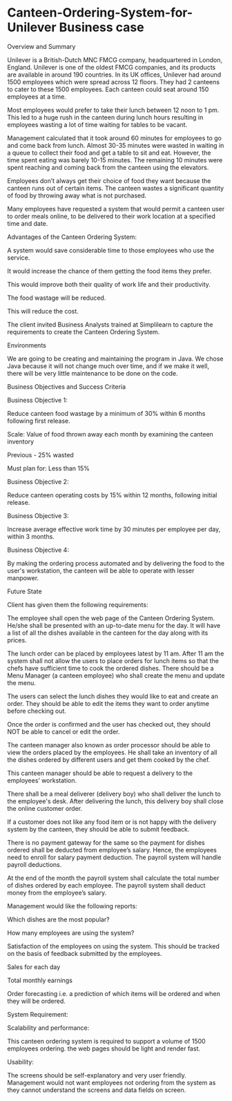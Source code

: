 # Canteen-Ordering-System-for-Unilever Business case

Overview and Summary

Unilever is a British-Dutch MNC FMCG company, headquartered in London, England. Unilever is one of the oldest FMCG companies, and its products are available in around 190 countries. In its UK offices, Unilever had around 1500 employees which were spread across 12 floors. They had 2 canteens to cater to these 1500 employees. Each canteen could seat around 150 employees at a time. 

Most employees would prefer to take their lunch between 12 noon to 1 pm. This led to a huge rush in the canteen during lunch hours resulting in employees wasting a lot of time waiting for tables to be vacant. 

Management calculated that it took around 60 minutes for employees to go and come back from lunch. Almost 30-35 minutes were wasted in waiting in a queue to collect their food and get a table to sit and eat. However, the time spent eating was barely 10-15 minutes. The remaining 10 minutes were spent reaching and coming back from the canteen using the elevators. 

Employees don’t always get their choice of food they want because the canteen runs out of certain items. The canteen wastes a significant quantity of food by throwing away what is not purchased.

Many employees have requested a system that would permit a canteen user to order meals online, to be delivered to their work location at a specified time and date.

Advantages of the Canteen Ordering System:

A system would save considerable time to those employees who use the service.

It would increase the chance of them getting the food items they prefer.

This would improve both their quality of work life and their productivity.

The food wastage will be reduced.

This will reduce the cost.

 

The client invited Business Analysts trained at Simplilearn to capture the requirements to create the Canteen Ordering System. 

 

Environments

We are going to be creating and maintaining the program in Java. We chose Java because it will not change much over time, and if we make it well, there will be very little maintenance to be done on the code. 

 
Business Objectives and Success Criteria

Business Objective 1:

Reduce canteen food wastage by a minimum of 30% within 6 months following first release.

Scale: Value of food thrown away each month by examining the canteen inventory 

Previous - 25% wasted

Must plan for: Less than 15%

Business Objective 2:

Reduce canteen operating costs by 15% within 12 months, following initial release.

Business Objective 3:

Increase average effective work time by 30 minutes per employee per day, within 3 months.

Business Objective 4:

By making the ordering process automated and by delivering the food to the user's workstation, the canteen will be able to operate with lesser manpower.

Future State

 

Client has given them the following requirements:

 

The employee shall open the web page of the Canteen Ordering System. He/she shall be presented with an up-to-date menu for the day. It will have a list of all the dishes available in the canteen for the day along with its prices. 

The lunch order can be placed by employees latest by 11 am. After 11 am the system shall not allow the users to place orders for lunch items so that the chefs have sufficient time to cook the ordered dishes. There should be a Menu Manager (a canteen employee) who shall create the menu and update the menu.

The users can select the lunch dishes they would like to eat and create an order. They should be able to edit the items they want to order anytime before checking out. 

Once the order is confirmed and the user has checked out, they should NOT be able to cancel or edit the order.

The canteen manager also known as order processor should be able to view the orders placed by the employees. He shall take an inventory of all the dishes ordered by different users and get them cooked by the chef. 

This canteen manager should be able to request a delivery to the employees’ workstation. 

There shall be a meal deliverer (delivery boy) who shall deliver the lunch to the employee's desk. After delivering the lunch, this delivery boy shall close the online customer order.

If a customer does not like any food item or is not happy with the delivery system by the canteen, they should be able to submit feedback. 

There is no payment gateway for the same so the payment for dishes ordered shall be deducted from employee’s salary. Hence, the employees need to enroll for salary payment deduction. The payroll system will handle payroll deductions.

At the end of the month the payroll system shall calculate the total number  of dishes ordered by each employee. The payroll system shall deduct money  from the employee’s salary. 

Management would like the following reports:

Which dishes are the most popular?

How many employees are using the system?

Satisfaction of the employees on using the system. This should be tracked on the basis of feedback submitted by the employees.

Sales for each day

Total monthly earnings

Order forecasting i.e. a prediction of which items will be ordered and when they will be ordered.

 

System Requirement:

Scalability and performance:

This canteen ordering system is required to support a volume of 1500 employees ordering. the web pages should be light and render fast.

 

Usability:

The screens should be self-explanatory and very user friendly. Management would not want employees not ordering from the system as they cannot understand the screens and data fields on screen.

